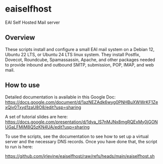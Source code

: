 # eaiselfhost
EAI Self Hosted Mail server

## Overview
These scripts install and configure a small EAI mail system on a Debian 12, Ubuntu 22 LTS, or Ubuntu 24 LTS linux system. They install Postfix, Dovecot, Roundcube, Spamassassin, Apache, and other packages needed to provide inbound and outbound SMTP, submission, POP, IMAP, and web mail.

## How to use
Detailed documentation is available in this Google Doc:
https://docs.google.com/document/d/1azNEZAdk6wyg0PNHBuXWWrKF1ZexQjv0Txyd1zaU8O8/edit?usp=sharing

A set of tutorial slides are here:
https://docs.google.com/presentation/d/1dva_lS7nMJNx8mgRQExMy0jGONUGaLFMiM8Q5zKN4UA/edit?usp=sharing

To use the scripts, see the documentation to see how to set up a virtual server
and the necessary DNS records.  Once you have done that, the script to run is here:

https://github.com/jrlevine/eaiselfhost/raw/refs/heads/main/eaiselfhost.sh

